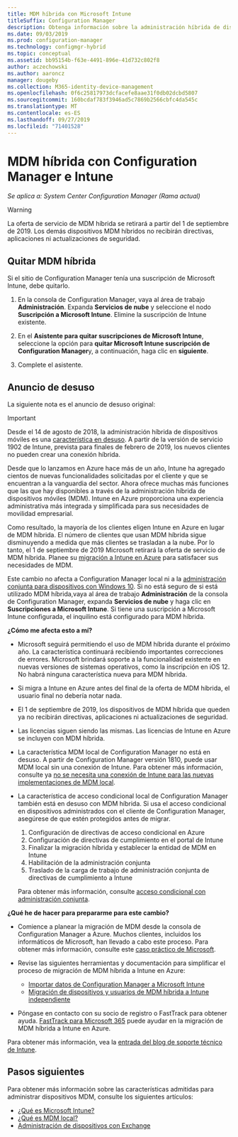 ```yaml
---
title: MDM híbrida con Microsoft Intune
titleSuffix: Configuration Manager
description: Obtenga información sobre la administración híbrida de dispositivos móviles (MDM) con Configuration Manager y Microsoft Intune.
ms.date: 09/03/2019
ms.prod: configuration-manager
ms.technology: configmgr-hybrid
ms.topic: conceptual
ms.assetid: bb95154b-f63e-4491-896e-41d732c802f8
author: aczechowski
ms.author: aaroncz
manager: dougeby
ms.collection: M365-identity-device-management
ms.openlocfilehash: 0f6c25817973dcfacefe8aae31f0db02dcbd5807
ms.sourcegitcommit: 160bcdaf783f3946ad5c7869b2566cbfc4da545c
ms.translationtype: MT
ms.contentlocale: es-ES
ms.lasthandoff: 09/27/2019
ms.locfileid: "71401528"
---
```

# <a name="hybrid-mdm-with-configuration-manager-and-microsoft-intune"></a>MDM híbrida con Configuration Manager e Intune

*Se aplica a: System Center Configuration Manager (Rama actual)*

> [!WARNING]
> La oferta de servicio de MDM híbrida se retirará a partir del 1 de septiembre de 2019. Los demás dispositivos MDM híbridos no recibirán directivas, aplicaciones ni actualizaciones de seguridad.

## <a name="remove-hybrid-mdm"></a>Quitar MDM híbrida

Si el sitio de Configuration Manager tenía una suscripción de Microsoft Intune, debe quitarlo.

1. En la consola de Configuration Manager, vaya al área de trabajo **Administración**. Expanda **Servicios de nube** y seleccione el nodo **Suscripción a Microsoft Intune**. Elimine la suscripción de Intune existente.

1. En el **Asistente para quitar suscripciones de Microsoft Intune**, seleccione la opción para **quitar Microsoft Intune suscripción de Configuration Manager**y, a continuación, haga clic en **siguiente**.

1. Complete el asistente.

## <a name="deprecation-announcement"></a>Anuncio de desuso

La siguiente nota es el anuncio de desuso original:

> [!Important]  
> Desde el 14 de agosto de 2018, la administración híbrida de dispositivos móviles es una [característica en desuso](/sccm/core/plan-design/changes/deprecated/removed-and-deprecated-cmfeatures). A partir de la versión de servicio 1902 de Intune, prevista para finales de febrero de 2019, los nuevos clientes no pueden crear una conexión híbrida.
> <!--Intune feature 2683117-->  
> Desde que lo lanzamos en Azure hace más de un año, Intune ha agregado cientos de nuevas funcionalidades solicitadas por el cliente y que se encuentran a la vanguardia del sector. Ahora ofrece muchas más funciones que las que hay disponibles a través de la administración híbrida de dispositivos móviles (MDM). Intune en Azure proporciona una experiencia administrativa más integrada y simplificada para sus necesidades de movilidad empresarial.
>
> Como resultado, la mayoría de los clientes eligen Intune en Azure en lugar de MDM híbrida. El número de clientes que usan MDM híbrida sigue disminuyendo a medida que más clientes se trasladan a la nube. Por lo tanto, el 1 de septiembre de 2019 Microsoft retirará la oferta de servicio de MDM híbrida. Planee su [migración a Intune en Azure](/sccm/mdm/deploy-use/migrate-hybridmdm-to-intunesa) para satisfacer sus necesidades de MDM.
>
> Este cambio no afecta a Configuration Manager local ni a la [administración conjunta para dispositivos con Windows 10](/sccm/comanage/overview). Si no está seguro de si está utilizado MDM híbrida,vaya al área de trabajo **Administración** de la consola de Configuration Manager, expanda **Servicios de nube** y haga clic en **Suscripciones a Microsoft Intune**. Si tiene una suscripción a Microsoft Intune configurada, el inquilino está configurado para MDM híbrida.
>
> **¿Cómo me afecta esto a mí?**
>
> - Microsoft seguirá permitiendo el uso de MDM híbrida durante el próximo año. La característica continuará recibiendo importantes correcciones de errores. Microsoft brindará soporte a la funcionalidad existente en nuevas versiones de sistemas operativos, como la inscripción en iOS 12. No habrá ninguna característica nueva para MDM híbrida.  
>
> - Si migra a Intune en Azure antes del final de la oferta de MDM híbrida, el usuario final no debería notar nada.  
>
> - El 1 de septiembre de 2019, los dispositivos de MDM híbrida que queden ya no recibirán directivas, aplicaciones ni actualizaciones de seguridad.  
>
> - Las licencias siguen siendo las mismas. Las licencias de Intune en Azure se incluyen con MDM híbrida.  
>
> - La característica MDM local de Configuration Manager no está en desuso. A partir de Configuration Manager versión 1810, puede usar MDM local sin una conexión de Intune. Para obtener más información, consulte ya [no se necesita una conexión de Intune para las nuevas implementaciones de MDM local](/sccm/core/plan-design/changes/whats-new-in-version-1810#bkmk_opmdm).
>
> - La característica de acceso condicional local de Configuration Manager también está en desuso con MDM híbrida. Si usa el acceso condicional en dispositivos administrados con el cliente de Configuration Manager, asegúrese de que estén protegidos antes de migrar.
>     1. Configuración de directivas de acceso condicional en Azure
>     2. Configuración de directivas de cumplimiento en el portal de Intune
>     3. Finalizar la migración híbrida y establecer la entidad de MDM en Intune
>     4. Habilitación de la administración conjunta
>     5. Traslado de la carga de trabajo de administración conjunta de directivas de cumplimiento a Intune
>
>     Para obtener más información, consulte [acceso condicional con administración conjunta](https://docs.microsoft.com/sccm/comanage/quickstart-conditional-access).
>
> **¿Qué he de hacer para prepararme para este cambio?**
>
> - Comience a planear la migración de MDM desde la consola de Configuration Manager a Azure. Muchos clientes, incluidos los informáticos de Microsoft, han llevado a cabo este proceso. Para obtener más información, consulte este [caso práctico de Microsoft](https://aka.ms/Intune_MSFT).  
>
> - Revise las siguientes herramientas y documentación para simplificar el proceso de migración de MDM híbrida a Intune en Azure:  
>   - [Importar datos de Configuration Manager a Microsoft Intune](/sccm/mdm/deploy-use/migrate-import-data)  
>   - [Migración de dispositivos y usuarios de MDM híbrida a Intune independiente](/sccm/mdm/deploy-use/migrate-hybridmdm-to-intunesa)  
>
> - Póngase en contacto con su socio de registro o FastTrack para obtener ayuda. [FastTrack para Microsoft 365](https://aka.ms/hybrid_fasttrack) puede ayudar en la migración de MDM híbrida a Intune en Azure.
>
> Para obtener más información, vea la [entrada del blog de soporte técnico de Intune](https://aka.ms/hybrid_notification).

<!--

With the hybrid mobile device management (MDM) feature of Configuration Manager, manage iOS, Windows, and Android devices. All management tasks are handled from the Configuration Manager console where you perform the rest of your management tasks seamlessly integrated with Microsoft Intune's online service over the internet. Use Configuration Manager to let users access company resources on their devices in a secure, managed way. By using device management, you protect company data while letting users enroll their personal or company-owned devices to access company data. 

This article assumes that you use Configuration Manager to manage computers. It also assumes that you're interested in extending the Configuration Manager console with Intune to manage mobile devices. 



## Capabilities

Hybrid MDM supports the following management capabilities on devices:

-   Retire and wipe devices  

-   Configure compliance settings such as passwords, security, roaming, encryption, and wireless communication  

-   Deploy line-of-business (LOB) apps to devices  

-   Deploy apps to devices that connect to Windows Store, Windows Phone Store, App Store, or Google Play  

-   Collect hardware inventory  

-   Collect software inventory by using built-in reports  



## Hybrid MDM enrollment

To bring devices into hybrid management, those devices must be enrolled with the service. How devices enroll devices depends on the device type, ownership, and the level of management needed.

- **"Bring your own device" (BYOD)**: Users enroll their personal phones, tablets, or PCs  

- **Corporate-owned device (COD)**: Enable management scenarios like remote wipe, shared devices, or user affinity for a device  

- If you use [Exchange ActiveSync](/sccm/mdm/plan-design/device-enrollment-methods#mobile-device-management-with-exchange-activesync-and-configuration-manager), either on-premises or hosted in the cloud, you can enable simple Intune management without enrollment. Windows PCs can also be managed using [Intune client software](/intune/deploy-use/manage-windows-pcs-with-microsoft-intune).

-->

## <a name="next-steps"></a>Pasos siguientes

Para obtener más información sobre las características admitidas para administrar dispositivos MDM, consulte los siguientes artículos:

- [¿Qué es Microsoft Intune?](https://docs.microsoft.com/intune/what-is-intune)
- [¿Qué es MDM local?](/sccm/mdm/understand/manage-mobile-devices-with-on-premises-infrastructure)
- [Administración de dispositivos con Exchange](/sccm/mdm/deploy-use/manage-mobile-devices-with-exchange-activesync)
